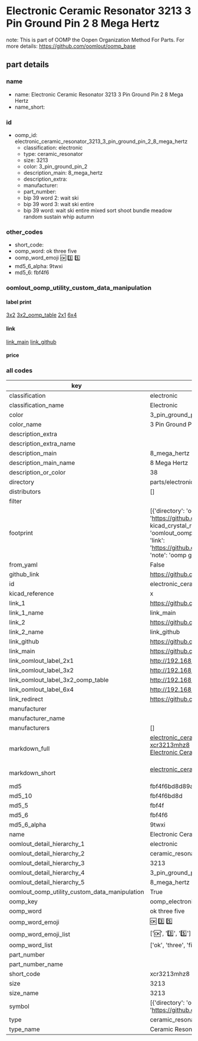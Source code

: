 # Electronic Ceramic Resonator 3213 3 Pin Ground Pin 2 8 Mega Hertz  

note: This is part of OOMP the Oopen Organization Method For Parts. For more details: https://github.com/oomlout/oomp_base

##  part details
  







### name
* name: Electronic Ceramic Resonator 3213 3 Pin Ground Pin 2 8 Mega Hertz
* name_short: 
### id
* oomp_id: electronic_ceramic_resonator_3213_3_pin_ground_pin_2_8_mega_hertz
  * classification: electronic
  * type: ceramic_resonator
  * size: 3213
  * color: 3_pin_ground_pin_2
  * description_main: 8_mega_hertz
  * description_extra: 
  * manufacturer: 
  * part_number: 
  * bip 39 word 2: wait ski
  * bip 39 word 3: wait ski entire
  * bip 39 word: wait ski entire mixed sort shoot bundle meadow random sustain whip autumn

### other_codes
* short_code: 
* oomp_word: ok three five
* oomp_word_emoji :ok: :three: :five:
* md5_6_alpha: 9twxi
* md5_6: fbf4f6






### oomlout_oomp_utility_custom_data_manipulation
#### label print
[3x2](http://192.168.1.245:1112/?label=oomp%209twxi)
[3x2_oomp_table](http://192.168.1.108:1112/?label=oomp%209twxi)
[2x1](http://192.168.1.242:1112/?label=oomp%209twxi)
[6x4](http://192.168.1.55:1112/?label=oomp%209twxi)    

#### link

[link_main](https://github.com/oomlout/oomlout_oomp_version_1_messy/tree/main/parts/electronic_ceramic_resonator_3213_3_pin_ground_pin_2_8_mega_hertz) [link_github](https://github.com/oomlout/oomlout_oomp_version_1_messy/tree/main/parts/electronic_ceramic_resonator_3213_3_pin_ground_pin_2_8_mega_hertz)                             

#### price







### all codes 
| key | value |  
| --- | --- |  
| classification | electronic |  
| classification_name | Electronic |  
| color | 3_pin_ground_pin_2 |  
| color_name | 3 Pin Ground Pin 2 |  
| description_extra |  |  
| description_extra_name |  |  
| description_main | 8_mega_hertz |  
| description_main_name | 8 Mega Hertz |  
| description_or_color | 38 |  
| directory | parts/electronic_ceramic_resonator_3213_3_pin_ground_pin_2_8_mega_hertz |  
| distributors | [] |  
| filter |  |  
| footprint | [{'directory': 'oomlout_oomp_footprint_bot/footprints/kicad_crystal_resonator_smd_murata_cstxexxv_3pin_3_0x1_1mm//working/working.kicad_mod', 'index': 0, 'link': 'https://github.com/oomlout/oomlout_oomp_footprint_bot/tree/main/foootprntss/kicad_crystal_resonator_smd_murata_cstxexxv_3pin_3_0x1_1mm', 'note': 'source footprint kicad_crystal_resonator_smd_murata_cstxexxv_3pin_3_0x1_1mm', 'oomp_key': 'oomp_kicad_crystal_resonator_smd_murata_cstxexxv_3pin_3_0x1_1mm'}, {'directory': 'oomlout_oomp_footprint_bot/footprints/oomlout_oomlout_oomp_part_footprints_xcr3213mhz8_electronic_ceramic_resonator_3213_3_pin_ground_pin_2_8_mega_hertz//working/working.kicad_mod', 'index': 1, 'link': 'https://github.com/oomlout/oomlout_oomp_footprint_bot/tree/main/foootprntss/oomlout_oomlout_oomp_part_footprints_xcr3213mhz8_electronic_ceramic_resonator_3213_3_pin_ground_pin_2_8_mega_hertz', 'note': 'oomp generated footprint', 'oomp_key': 'oomp_oomlout_oomlout_oomp_part_footprints_xcr3213mhz8_electronic_ceramic_resonator_3213_3_pin_ground_pin_2_8_mega_hertz'}] |  
| from_yaml | False |  
| github_link | https://github.com/oomlout/oomlout_oomp_part_src/tree/main/parts/electronic_ceramic_resonator_3213_3_pin_ground_pin_2_8_mega_hertz |  
| id | electronic_ceramic_resonator_3213_3_pin_ground_pin_2_8_mega_hertz |  
| kicad_reference | x |  
| link_1 | https://github.com/oomlout/oomlout_oomp_version_1_messy/tree/main/parts/electronic_ceramic_resonator_3213_3_pin_ground_pin_2_8_mega_hertz |  
| link_1_name | link_main |  
| link_2 | https://github.com/oomlout/oomlout_oomp_version_1_messy/tree/main/parts/electronic_ceramic_resonator_3213_3_pin_ground_pin_2_8_mega_hertz |  
| link_2_name | link_github |  
| link_github | https://github.com/oomlout/oomlout_oomp_version_1_messy/tree/main/parts/electronic_ceramic_resonator_3213_3_pin_ground_pin_2_8_mega_hertz |  
| link_main | https://github.com/oomlout/oomlout_oomp_version_1_messy/tree/main/parts/electronic_ceramic_resonator_3213_3_pin_ground_pin_2_8_mega_hertz |  
| link_oomlout_label_2x1 | http://192.168.1.242:1112/?label=oomp%209twxi |  
| link_oomlout_label_3x2 | http://192.168.1.245:1112/?label=oomp%209twxi |  
| link_oomlout_label_3x2_oomp_table | http://192.168.1.108:1112/?label=oomp%209twxi |  
| link_oomlout_label_6x4 | http://192.168.1.55:1112/?label=oomp%209twxi |  
| link_redirect | https://github.com/oomlout/oomlout_oomp_version_1_messy/tree/main/parts/electronic_ceramic_resonator_3213_3_pin_ground_pin_2_8_mega_hertz |  
| manufacturer |  |  
| manufacturer_name |  |  
| manufacturers | [] |  
| markdown_full | [electronic_ceramic_resonator_3213_3_pin_ground_pin_2_8_mega_hertz](none)<br>[xcr3213mhz8](none)<br>[Electronic Ceramic Resonator 3213 3 Pin Ground Pin 2 8 Mega Hertz](none)<br><br> |  
| markdown_short | [electronic_ceramic_resonator_3213_3_pin_ground_pin_2_8_mega_hertz](none)<br><br> |  
| md5 | fbf4f6bd8d89a3cb1a67c8e2973297b3 |  
| md5_10 | fbf4f6bd8d |  
| md5_5 | fbf4f |  
| md5_6 | fbf4f6 |  
| md5_6_alpha | 9twxi |  
| name | Electronic Ceramic Resonator 3213 3 Pin Ground Pin 2 8 Mega Hertz |  
| oomlout_detail_hierarchy_1 | electronic |  
| oomlout_detail_hierarchy_2 | ceramic_resonator |  
| oomlout_detail_hierarchy_3 | 3213 |  
| oomlout_detail_hierarchy_4 | 3_pin_ground_pin_2 |  
| oomlout_detail_hierarchy_5 | 8_mega_hertz |  
| oomlout_oomp_utility_custom_data_manipulation | True |  
| oomp_key | oomp_electronic_ceramic_resonator_3213_3_pin_ground_pin_2_8_mega_hertz |  
| oomp_word | ok three five |  
| oomp_word_emoji | :ok: :three: :five: |  
| oomp_word_emoji_list | [':ok:', ':three:', ':five:'] |  
| oomp_word_list | ['ok', 'three', 'five'] |  
| part_number |  |  
| part_number_name |  |  
| short_code | xcr3213mhz8 |  
| size | 3213 |  
| size_name | 3213 |  
| symbol | [{'directory': 'oomlout_oomp_symbol_bot/symbols/kicad_device_crystal_gnd2//working/working.kicad_sym', 'index': 0, 'link': 'https://github.com/oomlout/oomlout_oomp_symbol_bot/tree/main/symbols/kicad_device_crystal_gnd2', 'oomp_key': 'oomp_kicad_device_crystal_gnd2'}] |  
| type | ceramic_resonator |  
| type_name | Ceramic Resonator |  
